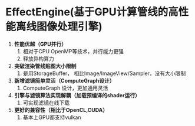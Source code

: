 # EffectEngine(基于GPU计算管线的高性能离线图像处理引擎)
1. **性能优越（GPU并行）**
   1. 相对于CPU OpenMP等技术，并行能力更强
   2. 释放异构算力
2. **突破渲染管线贴图大小限制**
   1. 是用StorageBuffer， 相比Image/ImageView/Sampler，没有大小限制
3. **新增滤镜简单灵活（ComputeGraph设计）**
   1. ComputeGraph 设计，更加通用灵活
4. **引擎与滤镜算法实现解耦（加载预编译的shader运行）**
   1. 可实现滤镜在线下载
5. **更好的兼容性（相比于OpenCL,CUDA）**
   1. 基本上GPU都支持vulkan